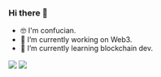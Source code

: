 ### Hi there 👋

<!--
**Confucian-e/Confucian-e** is a ✨ _special_ ✨ repository because its `README.md` (this file) appears on your GitHub profile.

Here are some ideas to get you started:

- 🔭 I’m currently working on ...
- 🌱 I’m currently learning ...
- 👯 I’m looking to collaborate on ...
- 🤔 I’m looking for help with ...
- 💬 Ask me about ...
- 📫 How to reach me: ...
- 😄 Pronouns: ...
- ⚡ Fun fact: ...
-->

- 🤓 I'm confucian.
- 🔭 I’m currently working on Web3.
- 🌱 I’m currently learning blockchain dev.

<!-- ![Confucian's GitHub stats](https://github-readme-stats.vercel.app/api?username=Confucian-e&count_private=true&show_icons=true&theme=tokyonight)![Top Langs](https://github-readme-stats.vercel.app/api/top-langs/?username=Confucian-e&count_private=true&show_icons=true&theme=tokyonight) -->

<img align="center" src="https://github-readme-stats.vercel.app/api?username=Confucian-e&count_private=true&show_icons=true&theme=tokyonight" /> <img align="center" src="https://github-readme-stats.vercel.app/api/top-langs/?username=Confucian-e&count_private=true&show_icons=true&theme=tokyonight&layout=compact" />

<!-- <a href="https://github.com/anuraghazra/convoychat">
  <img align="right" src="https://github-readme-stats.vercel.app/api/top-langs/?username=Confucian-e&count_private=true&show_icons=true&theme=tokyonight&layout=compact" />
</a> -->
